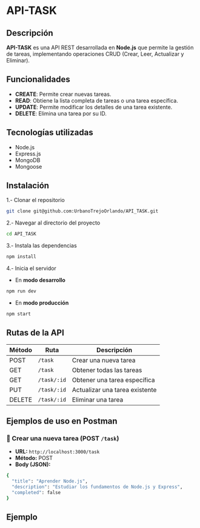 
# API-TASK
## Descripción 
**API-TASK** es una API REST desarrollada en **Node.js** que permite la gestión de tareas, implementando operaciones CRUD (Crear, Leer, Actualizar y Eliminar).
## Funcionalidades

- **CREATE**: Permite crear nuevas tareas. 
- **READ**: Obtiene la lista completa de tareas o una tarea específica.
- **UPDATE**: Permite modificar los detalles de una tarea existente. 
- **DELETE**: Elimina una tarea por su ID.  

## Tecnologías utilizadas
- Node.js  
- Express.js  
- MongoDB  
- Mongoose

## Instalación

1.- Clonar el repositorio
```bash
git clone git@github.com:UrbanoTrejoOrlando/API_TASK.git
```
2.- Navegar al directorio del proyecto
```bash
cd API_TASK
```
3.- Instala las dependencias
```bash
npm install
```
4.- Inicia el servidor
- En **modo desarrollo**
```bash
npm run dev
```
- En **modo producción**
```bash
npm start
```  

## Rutas de la API

| Método | Ruta         | Descripción                    |
|--------|--------------|--------------------------------|
| POST   | `/task`     | Crear una nueva tarea          |
| GET    | `/task`     | Obtener todas las tareas       |
| GET    | `/task/:id` | Obtener una tarea específica   |
| PUT    | `/task/:id` | Actualizar una tarea existente |
| DELETE | `/task/:id` | Eliminar una tarea             |

## Ejemplos de uso en Postman 
### 🔸 Crear una nueva tarea (POST `/task`)

- **URL:** `http://localhost:3000/task`
- **Método:** POST
- **Body (JSON):**

```bash
{
  "title": "Aprender Node.js",
  "description": "Estudiar los fundamentos de Node.js y Express",
  "completed": false
}
```
## Ejemplo
